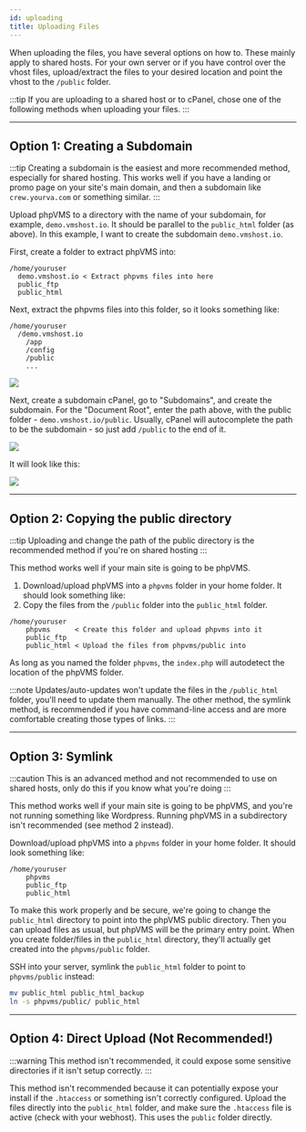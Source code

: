 ```yaml
---
id: uploading
title: Uploading Files
---
```


When uploading the files, you have several options on how to. These mainly apply
to shared hosts. For your own server or if you have control over the vhost
files, upload/extract the files to your desired location and point the vhost to
the `/public` folder.

:::tip If you are uploading to a shared host or to cPanel, chose one of the
following methods when uploading your files. :::

---

## Option 1: Creating a Subdomain

:::tip Creating a subdomain is the easiest and more recommended method,
especially for shared hosting. This works well if you have a landing or promo
page on your site's main domain, and then a subdomain like `crew.yourva.com` or
something similar. :::

Upload phpVMS to a directory with the name of your subdomain, for example,
`demo.vmshost.io`. It should be parallel to the `public_html` folder (as above).
In this example, I want to create the subdomain `demo.vmshost.io`.

First, create a folder to extract phpVMS into:

```
/home/youruser
  demo.vmshost.io < Extract phpvms files into here
  public_ftp
  public_html
```

Next, extract the phpvms files into this folder, so it looks something like:

```
/home/youruser
  /demo.vmshost.io
    /app
    /config
    /public
    ...
```

![](img/subdomain-folders.png)

Next, create a subdomain cPanel, go to "Subdomains", and create the subdomain.
For the "Document Root", enter the path above, with the public folder -
`demo.vmshost.io/public`. Usually, cPanel will autocomplete the path to be the
subdomain - so just add `/public` to the end of it.

![](img/subdomain-add.png)

It will look like this:

![](img/subdomain-view.png)

---

## Option 2: Copying the public directory

:::tip Uploading and change the path of the public directory is the recommended
method if you're on shared hosting :::

This method works well if your main site is going to be phpVMS.

1. Download/upload phpVMS into a `phpvms` folder in your home folder. It should
   look something like:
2. Copy the files from the `/public` folder into the `public_html` folder.

```
/home/youruser
    phpvms      < Create this folder and upload phpvms into it
    public_ftp
    public_html < Upload the files from phpvms/public into
```

As long as you named the folder `phpvms`, the `index.php` will autodetect the
location of the phpVMS folder.

:::note Updates/auto-updates won't update the files in the `/public_html`
folder, you'll need to update them manually. The other method, the symlink
method, is recommended if you have command-line access and are more comfortable
creating those types of links. :::

---

## Option 3: Symlink

:::caution This is an advanced method and not recommended to use on shared
hosts, only do this if you know what you're doing :::

This method works well if your main site is going to be phpVMS, and you're not
running something like Wordpress. Running phpVMS in a subdirectory isn't
recommended (see method 2 instead).

Download/upload phpVMS into a `phpvms` folder in your home folder. It should
look something like:

```
/home/youruser
    phpvms
    public_ftp
    public_html
```

To make this work properly and be secure, we're going to change the
`public_html` directory to point into the phpVMS public directory. Then you can
upload files as usual, but phpVMS will be the primary entry point. When you
create folder/files in the `public_html` directory, they'll actually get created
into the `phpvms/public` folder.

SSH into your server, symlink the `public_html` folder to point to
`phpvms/public` instead:

```bash
mv public_html public_html_backup
ln -s phpvms/public/ public_html
```

---

## Option 4: Direct Upload (Not Recommended!)

:::warning This method isn't recommended, it could expose some sensitive
directories if it isn't setup correctly. :::

This method isn't recommended because it can potentially expose your install if
the `.htaccess` or something isn't correctly configured. Upload the files
directly into the `public_html` folder, and make sure the `.htaccess` file is
active (check with your webhost). This uses the `public` folder directly.
